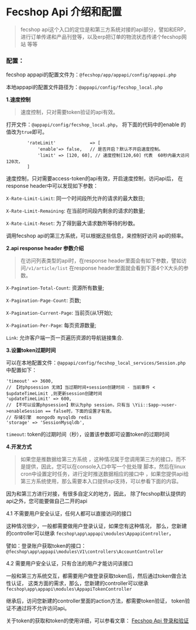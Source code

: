 Fecshop Api 介绍和配置
===========

> fecshop api这个入口的定位是和第三方系统对接的api部分，譬如和ERP，
> 进行订单传递和产品刊登等，以及erp把订单的物流状态传递个fecshop网站
> 等等


### 配置：

fecshop appapi的配置文件为：`@fecshop/app/appapi/config/appapi.php`

本地appapi的配置文件路径为：`@appapi/config/fecshop_local.php`

**1.速度控制**

>  速度控制，只对需要token验证的api有效。


打开文件：`@appapi/config/fecshop_local.php`，
将下面的代码中的enable 的值改为`true`即可。

```
        'rateLimit'             => [
            'enable'=> false,   // 是否开启？默认不开启速度控制。
            'limit' => [120, 60], // 速度控制[120,60] 代表  60秒内最大访问120次，
        ]
```

速度控制，只对需要access-token的api有效，开启速度控制，访问api后，
在response header中可以发现如下参数：

`X-Rate-Limit-Limit`: 同一个时间段所允许的请求的最大数目;

`X-Rate-Limit-Remaining`: 在当前时间段内剩余的请求的数量;

`X-Rate-Limit-Reset`: 为了得到最大请求数所等待的秒数。

调用fecshop api的第三方系统，可以根据这些信息，来控制好访问
api的频率。

**2.api response header 参数介绍**

> 在访问列表类型的api时，在response header里面会有如下参数，譬如访问`/v1/article/list`
> 在response header里面就会看到下面4个X大头的参数。

`X-Pagination-Total-Count`: 资源所有数量;

`X-Pagination-Page-Count`: 页数;

`X-Pagination-Current-Page`: 当前页(从1开始);

`X-Pagination-Per-Page`: 每页资源数量;

`Link`: 允许客户端一页一页遍历资源的导航链接集合.


**3.设置token过期时间**

可以在本地配置文件：`@appapi/config/fecshop_local_services/Session.php` 中配置如下：

```
'timeout' => 3600,
// 【对phpsession 无效】当过期时间+session创建时间 - 当前事件 < $updateTimeLimit ,则更新session创建时间
'updateTimeLimit' => 600,
// 【不可以设置phpsession】默认为php session，只有当 \Yii::$app->user->enableSession == false时，下面的设置才有效。
// 存储引擎  mongodb mysqldb redis
'storage' => 'SessionMysqldb',
```

`timeout`: token的过期时间（秒），设置该参数即可设置token的过期时间

**4.开发方式**

> 如果您是推数据给第三方系统
> ，这种情况属于您调用第三方的接口，而不是提供，因此，您可以在console入口中写一个批处理
> 脚本，然后在linux cron中设置定时任务，进行定时推送数据相应的接口中
> ，如果您提供api给第三方系统使用，那么需要本入口提供api支持，可以参看下面的内容。

因为和第三方进行对接，有很多自定义的地方，因此，
除了fecshop默认提供的api之外，您可能要做自己二开的api


4.1 不需要用户安全认证，任何人都可以直接访问的接口

这种情况很少，一般都需要做用户登录认证，如果您有这种情况，
那么，您新建的controller可以继承
`fecshop\app\appapi\modules\AppapiController`，

譬如：登录账户获取token的接口：`@fecshop\app\appapi\modules\V1\controllers\AccountController`

4.2 需要用户安全认证，只有合法的用户才能访问该接口

一般和第三方系统交互，都需要用户做登录获取token后，然后通过token做合法性认证，
这类方面的需求，那么，您新建的controller可以继承
`fecshop\app\appapi\modules\AppapiTokenController`

继承后，访问您新建的controller里面的action方法，都需要token验证，
token验证不通过将不允许访问api。

关于token的获取和token的使用详细，可以参看文章：
[Fecshop Api 登录和验证](fecshop-api-login-and-verification.md)




